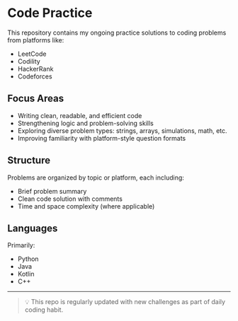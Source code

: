 # Code Practice

This repository contains my ongoing practice solutions to coding problems from platforms like:

- LeetCode
- Codility
- HackerRank
- Codeforces

## Focus Areas

- Writing clean, readable, and efficient code
- Strengthening logic and problem-solving skills
- Exploring diverse problem types: strings, arrays, simulations, math, etc.
- Improving familiarity with platform-style question formats

## Structure

Problems are organized by topic or platform, each including:
- Brief problem summary
- Clean code solution with comments
- Time and space complexity (where applicable)

## Languages

Primarily:
- Python
- Java
- Kotlin
- C++

---

> 💡 This repo is regularly updated with new challenges as part of daily coding habit.
